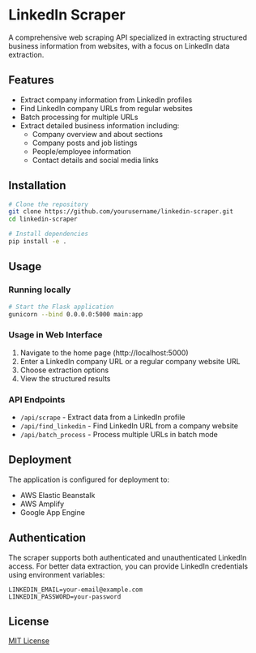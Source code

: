 # LinkedIn Scraper

A comprehensive web scraping API specialized in extracting structured business information from websites, with a focus on LinkedIn data extraction.

## Features

- Extract company information from LinkedIn profiles
- Find LinkedIn company URLs from regular websites
- Batch processing for multiple URLs
- Extract detailed business information including:
  - Company overview and about sections
  - Company posts and job listings
  - People/employee information
  - Contact details and social media links

## Installation

```bash
# Clone the repository
git clone https://github.com/yourusername/linkedin-scraper.git
cd linkedin-scraper

# Install dependencies
pip install -e .
```

## Usage

### Running locally

```bash
# Start the Flask application
gunicorn --bind 0.0.0.0:5000 main:app
```

### Usage in Web Interface

1. Navigate to the home page (http://localhost:5000)
2. Enter a LinkedIn company URL or a regular company website URL
3. Choose extraction options
4. View the structured results

### API Endpoints

- `/api/scrape` - Extract data from a LinkedIn profile
- `/api/find_linkedin` - Find LinkedIn URL from a company website
- `/api/batch_process` - Process multiple URLs in batch mode

## Deployment

The application is configured for deployment to:
- AWS Elastic Beanstalk
- AWS Amplify 
- Google App Engine

## Authentication

The scraper supports both authenticated and unauthenticated LinkedIn access. For better data extraction, you can provide LinkedIn credentials using environment variables:

```
LINKEDIN_EMAIL=your-email@example.com
LINKEDIN_PASSWORD=your-password
```

## License

[MIT License](LICENSE)